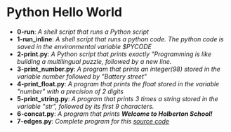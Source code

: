 # Python Hello World
* __0-run__: *A shell script that runs a Python script*
* __1-run_inline__: *A shell script that runs a python code. The python code is saved in the environmental variable $PYCODE*
* __2-print.py__: *A Python script that prints exactly "Programming is like building a multilingual puzzle, followed by a new line.*
* __3-print_number.py__: *A program that prints an integer(98) stored in the variable number followed by "Battery street"*
* __4-print_float.py__: *A program that prints the float stored in the variable "number" with a precision of 2 digits*
* __5-print_string.py__: *A program that prints 3 times a string stored in the variable "str", followed by its first 9 characters.*
* __6-concat.py__: *A program that prints __Welcome to Holberton School!__*
* __7-edges.py__: *Complete program for this [source code](https://github.com/holbertonschool/0x00.py/blob/master/7-edges.py)*
